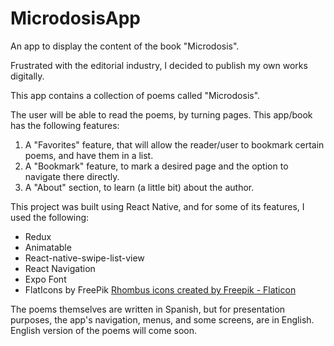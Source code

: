# MicrodosisApp
An app to display the content of the book "Microdosis".

Frustrated with the editorial industry, I decided to publish my own works digitally. 

This app contains a collection of poems called "Microdosis". 

The user will be able to read the poems, by turning pages. This app/book has the following features:

1. A "Favorites" feature, that will allow the reader/user to bookmark certain poems, and have them in a list. 
2. A "Bookmark" feature, to mark a desired page and the option to navigate there directly. 
3. A "About" section, to learn (a little bit) about the author.

This project was built using React Native, and for some of its features, I used the following: 

 - Redux
 - Animatable
 - React-native-swipe-list-view
 - React Navigation
 - Expo Font
 - FlatIcons by FreePik <a href="https://www.flaticon.com/free-icons/rhombus" title="rhombus icons">Rhombus icons created by Freepik - Flaticon</a>


The poems themselves are written in Spanish, but for presentation purposes, the app's navigation, menus, and some screens, are in English. English version of the poems will come soon.




